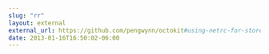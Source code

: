 ```yaml
---
slug: "rr"
layout: external
external_url: https://github.com/pengwynn/octokit#using-netrc-for-stored-credentials
date: 2013-01-16T16:50:02-06:00
---
```

